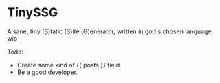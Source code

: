 # TinySSG
A sane, tiny (S)tatic (S)ite (G)enerator, written in god's chosen language.
wip

Todo:
- Create some kind of {{ posts }} field
- Be a good developer.